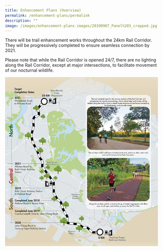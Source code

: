 ```yaml
---
title: Enhancement Plans (Overview)
permalink: /enhancement-plans/permalink
description: ""
image: /images/enhancement-plans-images/20190907_Panel%203_cropped.jpg
---
```


There will be trail enhancement works throughout the 24km Rail Corridor. They will be progressively completed to ensure seamless connection by 2021.

Please note that while the Rail Corridor is opened 24/7, there are no lighting along the Rail Corridor, except at major intersections, to facilitate movement of our nocturnal wildlife. 

![Alt text for image on Isomer site](/images/enhancement-plans-images/20190907_Panel%203_cropped.jpg)

